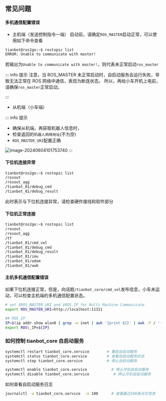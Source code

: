 ## 常见问题

#### 多机通信配置错误

- 主机端（发送控制指令一端）
启动前，请确定`ROS_MASTER`启动正常，可以使用如下命令查看

```bash
tianbot@ros2go:~$ rostopic list
ERROR: Unable to communicate with master!
```

若输出为`Unable to communicate with master!`，则代表未正常启动`ros_master`

::: info 提示
注意，当 ROS_MASTER 未正常启动时，自启动服务会运行失败，导致无法正常在 ROS 网络中通信，表现为断连状态。
所以，再给小车开机上电前，请确保`ros_master`正常启动。

:::
- 从机端（小车端）

::: info 提示
- 确保从机端，再获取机器人信息时，
- 检查返回的`机器人网络地址`(不为空) 
- `ROS_MASTER_URI`配置正确

![image-20240604101753740](https://tianbot-pic.oss-cn-beijing.aliyuncs.com/tianbot-pic/Tianbot-Docimage-20240604101753740.png)
:::

#### 下位机连接异常

```bash
tianbot@ros2go:~$ rostopic list
/rosout
/rosout_agg
/tianbot_01/debug_cmd
/tianbot_01/debug_result
```

此时表示与下位机连接异常，请检查硬件接线和软件部分

#### 下位机正常连接

```bash
tianbot@ros2go:~$ rostopic list
/rosout
/rosout_agg
/tf
/tianbot_01/cmd_vel
/tianbot_01/debug_cmd
/tianbot_01/debug_result
/tianbot_01/imu
/tianbot_01/odom
/tianbot_01/uwb
```

#### 主机多机通信配置错误

如果下位机连接正常，但是，向话题`/tianbot_core/cmd_vel`发布信息，小车未运动，可以检查主机端的多机通信配置状态。

```bash
# set $ROS_MASTER_URI and $ROS_IP for Multi Machine Communicate
export ROS_MASTER_URI=http://localhost:11311

## ROS_IP
IP=$(ip addr show wlan0 | grep -w inet | awk '{print $2}' | awk -F / '{print $1}')
export ROS\_IP=${IP}
```

### 如何控制 tianbot_core 自启动服务

```bash
systemctl restart tianbot_core.service        # 重启自启动服务
systemctl status tianbot_core.service	      # 查看自启动服务状态		
systemctl stop tianbot_core.service           # 停止自启动服务
```

```bash
systemctl enable tianbot_core.service           # 停止开机自启动服务
systemctl disable tianbot_core.service           # 停止开机自启动服务
```

如何查看自启动服务日志

```bash
journalctl -u tianbot_core.service  -n 100      # 查看最近100条日志信息
```